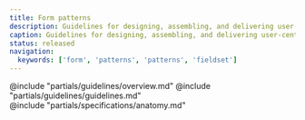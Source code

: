 ```yaml
---
title: Form patterns
description: Guidelines for designing, assembling, and delivering user-centric forms comprised of Helios form components and primitives.
caption: Guidelines for designing, assembling, and delivering user-centric forms comprised of Helios form components and primitives.
status: released
navigation:
  keywords: ['form', 'patterns', 'patterns', 'fieldset']
---
```


<section data-tab="Overview">
  @include "partials/guidelines/overview.md"
  @include "partials/guidelines/guidelines.md"
</section>

<section data-tab="Specifications">
  @include "partials/specifications/anatomy.md"
</section>
